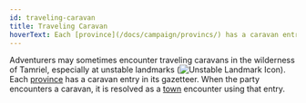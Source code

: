 ```yaml
---
id: traveling-caravan
title: Traveling Caravan
hoverText: Each [province](/docs/campaign/provincs/) has a caravan entry in its gazetteer. When the party encounters a caravan, it is resolved as a [town](/docs/campaign/day/encounter-phase/town) encounter using that entry.
---
```


Adventurers may sometimes encounter traveling caravans in the wilderness of Tamriel, especially at unstable landmarks (<img src="/icons/unstable-landmark.svg" alt="Unstable Landmark Icon" class="icon-svg" />). Each [province](/docs/campaign/provincs/) has a caravan entry in its gazetteer. When the party encounters a caravan, it is resolved as a [town](/docs/campaign/day/encounter-phase/town) encounter using that entry.
